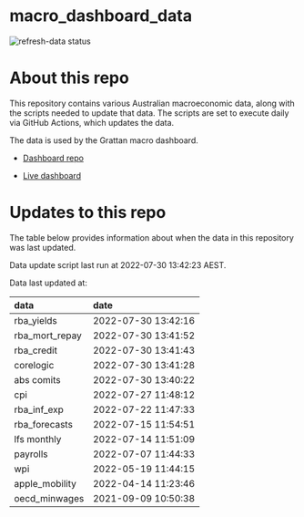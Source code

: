 
<!-- README.md is generated from README.Rmd. Please edit that file -->

# macro\_dashboard\_data

<!-- badges: start -->

![refresh-data
status](https://github.com/grattan/macro_dashboard_data/workflows/refresh-data/badge.svg)

<!-- badges: end -->

# About this repo

This repository contains various Australian macroeconomic data, along
with the scripts needed to update that data. The scripts are set to
execute daily via GitHub Actions, which updates the data.

The data is used by the Grattan macro dashboard.

  - [Dashboard repo](https://github.com/grattan/macrodashboard)

  - [Live dashboard](https://mattcowgill.shinyapps.io/macrodashboard/)

# Updates to this repo

The table below provides information about when the data in this
repository was last updated.

Data update script last run at 2022-07-30 13:42:23 AEST.

Data last updated at:

| data             | date                |
| :--------------- | :------------------ |
| rba\_yields      | 2022-07-30 13:42:16 |
| rba\_mort\_repay | 2022-07-30 13:41:52 |
| rba\_credit      | 2022-07-30 13:41:43 |
| corelogic        | 2022-07-30 13:41:28 |
| abs comits       | 2022-07-30 13:40:22 |
| cpi              | 2022-07-27 11:48:12 |
| rba\_inf\_exp    | 2022-07-22 11:47:33 |
| rba\_forecasts   | 2022-07-15 11:54:51 |
| lfs monthly      | 2022-07-14 11:51:09 |
| payrolls         | 2022-07-07 11:44:33 |
| wpi              | 2022-05-19 11:44:15 |
| apple\_mobility  | 2022-04-14 11:23:46 |
| oecd\_minwages   | 2021-09-09 10:50:38 |
